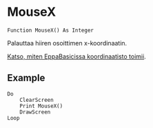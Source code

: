<!--input-->
MouseX
======

```eppabasic
Function MouseX() As Integer
```

Palauttaa hiiren osoittimen x-koordinaatin.

[Katso, miten EppaBasicissa koordinaatisto toimii](manual:/coordinates).

Example
---------
```eppabasic
Do
    ClearScreen
    Print MouseX()
    DrawScreen
Loop
```
